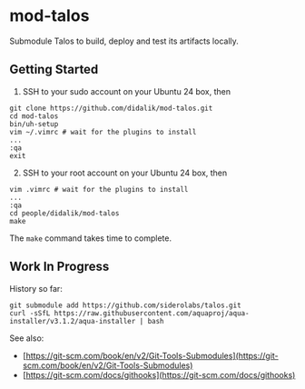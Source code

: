 # mod-talos
Submodule Talos to build, deploy and test its artifacts locally.

## Getting Started

1. SSH to your sudo account on your Ubuntu 24 box, then

```
git clone https://github.com/didalik/mod-talos.git
cd mod-talos
bin/uh-setup
vim ~/.vimrc # wait for the plugins to install
...
:qa
exit
```

2. SSH to your root account on your Ubuntu 24 box, then

```
vim .vimrc # wait for the plugins to install
...
:qa
cd people/didalik/mod-talos
make
```

The `make` command takes time to complete.

## Work In Progress

History so far:

```
git submodule add https://github.com/siderolabs/talos.git
curl -sSfL https://raw.githubusercontent.com/aquaproj/aqua-installer/v3.1.2/aqua-installer | bash
```

See also:

- [https://git-scm.com/book/en/v2/Git-Tools-Submodules](https://git-scm.com/book/en/v2/Git-Tools-Submodules)
- [https://git-scm.com/docs/githooks](https://git-scm.com/docs/githooks)
